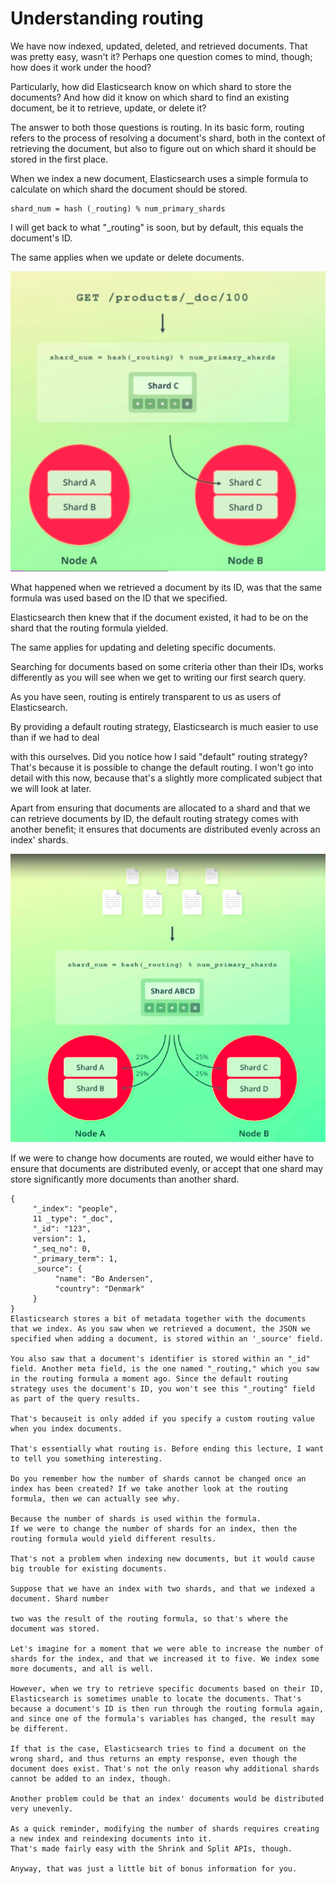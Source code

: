 # Understanding routing

We have now indexed, updated, deleted, and retrieved documents. That was pretty easy, wasn't it? Perhaps one question comes to mind, though; how does it work under the hood?

Particularly, how did Elasticsearch know on which shard to store the documents? And how did it know on which shard to find an existing document, be it to retrieve, update, or delete it?

The answer to both those questions is routing. In its basic form, routing refers to the process of resolving a document's shard, both in the context of retrieving the document, but also to figure out on which shard it should be stored in the first place.

When we index a new document, Elasticsearch uses a simple formula to calculate on which shard the document should be stored.

```
shard_num = hash (_routing) % num_primary_shards

```

I will get back to what "_routing" is soon, but by default, this equals the document's ID.

The same applies when we update or delete documents.

![](images/2022-08-10_02-32.png)

What happened when we retrieved a document by its ID, was that the same formula was used based on the ID that we specified.

Elasticsearch then knew that if the document existed, it had to be on the shard that the routing formula yielded.

The same applies for updating and deleting specific documents.

Searching for documents based on some criteria other than their IDs, works differently as you will see when we get to writing our first search query.

As you have seen, routing is entirely transparent to us as users of Elasticsearch.

By providing a default routing strategy, Elasticsearch is much easier to use than if we had to deal

with this ourselves. Did you notice how I said "default" routing strategy? That's because it is possible to change the default routing. I won't go into detail with this now, because that's a slightly more complicated subject that we will look at later.

Apart from ensuring that documents are allocated to a shard and that we can retrieve documents by ID, the default routing strategy comes with another benefit; it ensures that documents are distributed evenly across an index' shards.

![](images/2022-08-10_02-39.png)

If we were to change how documents are routed, we would either have to ensure that documents are distributed evenly, or accept that one shard may store significantly more documents than another shard.

```
{
     "_index": "people",
     11 _type": "_doc",
     "_id": "123",
     version": 1,
     "_seq_no": 0,
     "_primary_term": 1,
     _source": {
          "name": "Bo Andersen",
          "country": "Denmark"
     }
}
Elasticsearch stores a bit of metadata together with the documents that we index. As you saw when we retrieved a document, the JSON we specified when adding a document, is stored within an '_source' field.

You also saw that a document's identifier is stored within an "_id" field. Another meta field, is the one named "_routing," which you saw in the routing formula a moment ago. Since the default routing strategy uses the document's ID, you won't see this "_routing" field as part of the query results.

That's becauseit is only added if you specify a custom routing value when you index documents.

That's essentially what routing is. Before ending this lecture, I want to tell you something interesting.

Do you remember how the number of shards cannot be changed once an index has been created? If we take another look at the routing formula, then we can actually see why.

Because the number of shards is used within the formula. 
If we were to change the number of shards for an index, then the routing formula would yield different results.

That's not a problem when indexing new documents, but it would cause big trouble for existing documents.

Suppose that we have an index with two shards, and that we indexed a document. Shard number

two was the result of the routing formula, so that's where the document was stored.

Let's imagine for a moment that we were able to increase the number of shards for the index, and that we increased it to five. We index some more documents, and all is well.

However, when we try to retrieve specific documents based on their ID, Elasticsearch is sometimes unable to locate the documents. That's because a document's ID is then run through the routing formula again, and since one of the formula's variables has changed, the result may be different.

If that is the case, Elasticsearch tries to find a document on the wrong shard, and thus returns an empty response, even though the document does exist. That's not the only reason why additional shards cannot be added to an index, though.

Another problem could be that an index' documents would be distributed very unevenly.

As a quick reminder, modifying the number of shards requires creating a new index and reindexing documents into it.
That's made fairly easy with the Shrink and Split APIs, though.

Anyway, that was just a little bit of bonus information for you.